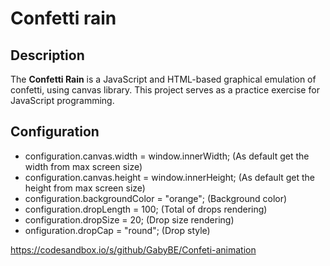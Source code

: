 # Confetti rain

## Description

The **Confetti Rain** is a JavaScript and HTML-based graphical emulation of confetti, using canvas library. This project serves as a practice exercise for JavaScript programming.

## Configuration

- configuration.canvas.width = window.innerWidth; (As default get the width from max screen size)
- configuration.canvas.height = window.innerHeight; (As default get the height from max screen size)
- configuration.backgroundColor = "orange"; (Background color)
- configuration.dropLength = 100; (Total of drops rendering)
- configuration.dropSize = 20; (Drop size rendering)
- onfiguration.dropCap = "round"; (Drop style)

https://codesandbox.io/s/github/GabyBE/Confeti-animation
